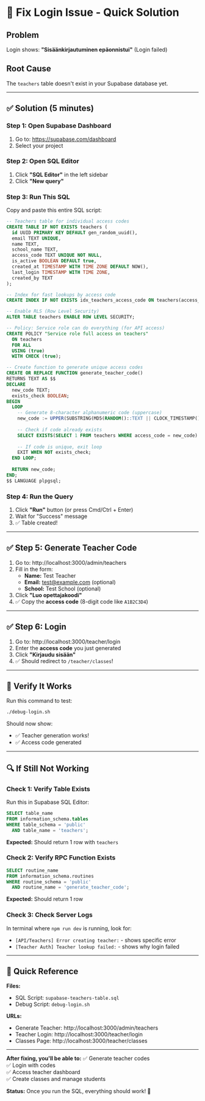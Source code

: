 # 🔧 Fix Login Issue - Quick Solution

## Problem
Login shows: **"Sisäänkirjautuminen epäonnistui"** (Login failed)

## Root Cause
The `teachers` table doesn't exist in your Supabase database yet.

---

## ✅ Solution (5 minutes)

### Step 1: Open Supabase Dashboard
1. Go to: https://supabase.com/dashboard
2. Select your project

### Step 2: Open SQL Editor
1. Click **"SQL Editor"** in the left sidebar
2. Click **"New query"**

### Step 3: Run This SQL

Copy and paste this entire SQL script:

```sql
-- Teachers table for individual access codes
CREATE TABLE IF NOT EXISTS teachers (
  id UUID PRIMARY KEY DEFAULT gen_random_uuid(),
  email TEXT UNIQUE,
  name TEXT,
  school_name TEXT,
  access_code TEXT UNIQUE NOT NULL,
  is_active BOOLEAN DEFAULT true,
  created_at TIMESTAMP WITH TIME ZONE DEFAULT NOW(),
  last_login TIMESTAMP WITH TIME ZONE,
  created_by TEXT
);

-- Index for fast lookups by access code
CREATE INDEX IF NOT EXISTS idx_teachers_access_code ON teachers(access_code) WHERE is_active = true;

-- Enable RLS (Row Level Security)
ALTER TABLE teachers ENABLE ROW LEVEL SECURITY;

-- Policy: Service role can do everything (for API access)
CREATE POLICY "Service role full access on teachers"
  ON teachers
  FOR ALL
  USING (true)
  WITH CHECK (true);

-- Create function to generate unique access codes
CREATE OR REPLACE FUNCTION generate_teacher_code()
RETURNS TEXT AS $$
DECLARE
  new_code TEXT;
  exists_check BOOLEAN;
BEGIN
  LOOP
    -- Generate 8-character alphanumeric code (uppercase)
    new_code := UPPER(SUBSTRING(MD5(RANDOM()::TEXT || CLOCK_TIMESTAMP()::TEXT) FROM 1 FOR 8));
    
    -- Check if code already exists
    SELECT EXISTS(SELECT 1 FROM teachers WHERE access_code = new_code) INTO exists_check;
    
    -- If code is unique, exit loop
    EXIT WHEN NOT exists_check;
  END LOOP;
  
  RETURN new_code;
END;
$$ LANGUAGE plpgsql;
```

### Step 4: Run the Query
1. Click **"Run"** button (or press Cmd/Ctrl + Enter)
2. Wait for "Success" message
3. ✅ Table created!

---

## ✅ Step 5: Generate Teacher Code

1. Go to: http://localhost:3000/admin/teachers
2. Fill in the form:
   - **Name:** Test Teacher
   - **Email:** test@example.com (optional)
   - **School:** Test School (optional)
3. Click **"Luo opettajakoodi"**
4. ✅ Copy the **access code** (8-digit code like `A1B2C3D4`)

---

## ✅ Step 6: Login

1. Go to: http://localhost:3000/teacher/login
2. Enter the **access code** you just generated
3. Click **"Kirjaudu sisään"**
4. ✅ Should redirect to `/teacher/classes`!

---

## 🧪 Verify It Works

Run this command to test:

```bash
./debug-login.sh
```

Should now show:
- ✅ Teacher generation works!
- ✅ Access code generated

---

## 🔍 If Still Not Working

### Check 1: Verify Table Exists

Run this in Supabase SQL Editor:

```sql
SELECT table_name 
FROM information_schema.tables 
WHERE table_schema = 'public' 
  AND table_name = 'teachers';
```

**Expected:** Should return 1 row with `teachers`

### Check 2: Verify RPC Function Exists

```sql
SELECT routine_name 
FROM information_schema.routines 
WHERE routine_schema = 'public' 
  AND routine_name = 'generate_teacher_code';
```

**Expected:** Should return 1 row

### Check 3: Check Server Logs

In terminal where `npm run dev` is running, look for:
- `[API/Teachers] Error creating teacher:` - shows specific error
- `[Teacher Auth] Teacher lookup failed:` - shows why login failed

---

## 📝 Quick Reference

**Files:**
- SQL Script: `supabase-teachers-table.sql`
- Debug Script: `debug-login.sh`

**URLs:**
- Generate Teacher: http://localhost:3000/admin/teachers
- Teacher Login: http://localhost:3000/teacher/login
- Classes Page: http://localhost:3000/teacher/classes

---

**After fixing, you'll be able to:**
✅ Generate teacher codes  
✅ Login with codes  
✅ Access teacher dashboard  
✅ Create classes and manage students  

**Status:** Once you run the SQL, everything should work! 🎉


